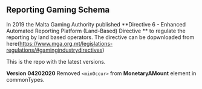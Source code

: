 ## Reporting Gaming Schema

In 2019 the Malta Gaming Authority published **Directive 6 - Enhanced Automated Reporting Platform (Land-Based) Directive ** 
to regulate the reporting by land based operators. The directive can be dopwnloaded from here(https://www.mga.org.mt/legislations-regulations/#gamingindustrydirectives)

This is the repo with the latest versions.

**__Version 04202020__**
Removed `<minOccur>` from **MonetaryAMount** element in commonTypes.
